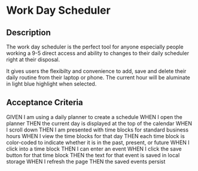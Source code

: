 # Work Day Scheduler

## Description

The work day scheduler is the perfect tool for anyone especially people working a 9-5 direct access and ability to changes to their daily scheduler right at their disposal. 

It gives users the flexibilty and convenience to add, save and delete their daily routine from their laptop or phone. The current hour will be aluminate in light blue highlight when selected.

## Acceptance Criteria

GIVEN I am using a daily planner to create a schedule
WHEN I open the planner
THEN the current day is displayed at the top of the calendar
WHEN I scroll down
THEN I am presented with time blocks for standard business hours
WHEN I view the time blocks for that day
THEN each time block is color-coded to indicate whether it is in the past, present, or future
WHEN I click into a time block
THEN I can enter an event
WHEN I click the save button for that time block
THEN the text for that event is saved in local storage
WHEN I refresh the page
THEN the saved events persist



